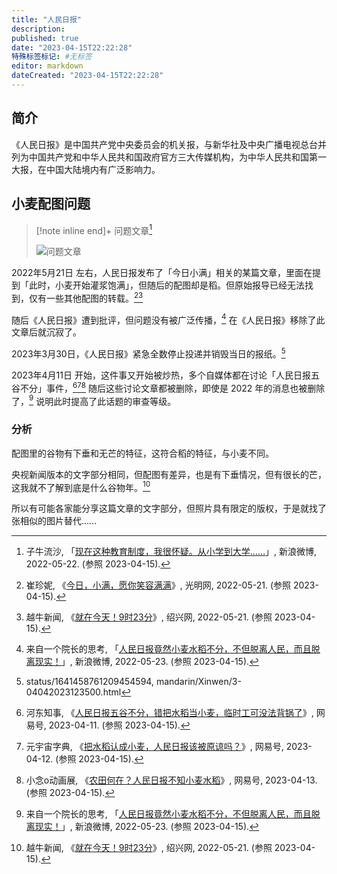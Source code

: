 ```yaml
---
title: "人民日报"
description:
published: true
date: "2023-04-15T22:22:28"
特殊标签标记: #无标签
editor: markdown
dateCreated: "2023-04-15T22:22:28"
---
```


## 简介

《人民日报》是中国共产党中央委员会的机关报，与新华社及中央广播电视总台并列为中国共产党和中华人民共和国政府官方三大传媒机构，为中华人民共和国第一大报，在中国大陆境内有广泛影响力。

## 小麦配图问题

> [!note inline end]+ 问题文章[^M6PKa]
>
> ![问题文章](https://s3.tebi.io/ggame/ShareX/serviceprovider_人民日报_问题文章2.jpg)

[^M6PKa]: 子牛流沙, 「[现在这种教育制度，我很怀疑。从小学到大学……](https://archive.is/M6PKa "https://weibo.com/3612499777/Lub0vi5UF")」, 新浪微博, 2022-05-22. (参照 2023-04-15).

2022年5月21日 左右，人民日报发布了「今日小满」相关的某篇文章，里面在提到「此时，小麦开始灌浆饱满」，但随后的配图却是稻。但原始报导已经无法找到，仅有一些其他配图的转载。[^57606][^37378]

[^57606]: 崔珍妮, 《[今日，小满，愿你笑容满满](https://web.archive.org/web/20230415142643/https://m.gmw.cn/2022-05/21/content_1302957606.htm)》, 光明网, 2022-05-21. (参照 2023-04-15).

[^37378]: 越牛新闻, 《[就在今天！9时23分](https://www.shaoxing.com.cn/p/2937378.html)》, 绍兴网, 2022-05-21. (参照 2023-04-15).

随后《人民日报》遭到批评，但问题没有被广泛传播，[^kxSAp] 在《人民日报》移除了此文章后就沉寂了。

[^kxSAp]: 来自一个院长的思考, 「[人民日报竟然小麦水稻不分，不但脱离人民，而且脱离现实！](https://archive.is/kxSAp)」, 新浪微博, 2022-05-23. (参照 2023-04-15).

2023年3月30日，《人民日报》紧急全数停止投递并销毁当日的报纸。[^twitter]

[^twitter]: status/1641458761209454594, mandarin/Xinwen/3-04042023123500.html

2023年4月11日 开始，这件事又开始被炒热，多个自媒体都在讨论「人民日报五谷不分」事件，[^n9w3h][^KmLer][^RwUvF] 随后这些讨论文章都被删除，即使是 2022 年的消息也被删除了，[^kxSAp] 说明此时提高了此话题的审查等级。

[^n9w3h]: 河东知事, 《[人民日报五谷不分，错把水稻当小麦，临时工可没法背锅了](https://archive.is/n9w3h)》, 网易号, 2023-04-11. (参照 2023-04-15).

[^KmLer]: 元宇宙字典, 《[把水稻认成小麦，人民日报该被原谅吗？](https://archive.is/KmLer)》, 网易号, 2023-04-12. (参照 2023-04-15).

[^RwUvF]: 小念o动画展, 《[农田何在？人民日报不知小麦水稻](https://archive.is/RwUvF)》, 网易号, 2023-04-13. (参照 2023-04-15).

### 分析

配图里的谷物有下垂和无芒的特征，这符合稻的特征，与小麦不同。

央视新闻版本的文字部分相同，但配图有差异，也是有下垂情况，但有很长的芒，这我就不了解到底是什么谷物年。[^37378]

所以有可能各家能分享这篇文章的文字部分，但照片具有限定的版权，于是就找了张相似的图片替代……
